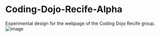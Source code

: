 # Coding-Dojo-Recife-Alpha
Experimental design for the webpage of the Coding Dojo Recife group.
![image](https://user-images.githubusercontent.com/104923248/218052117-07f5598c-ddde-4926-bfd2-0d69abf9fbbb.png)

